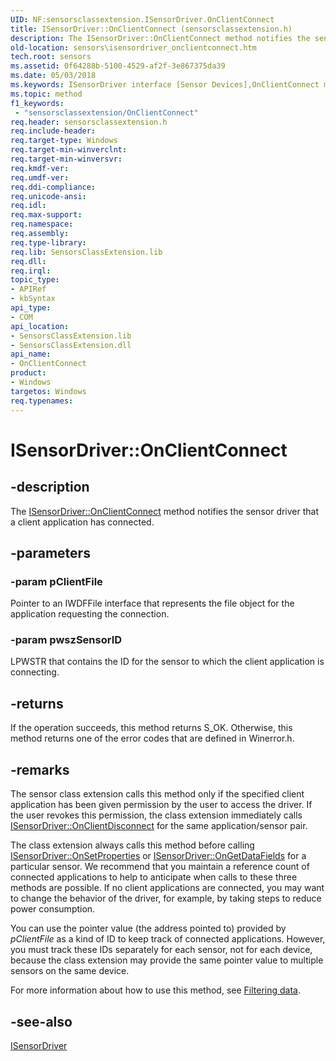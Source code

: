 ```yaml
---
UID: NF:sensorsclassextension.ISensorDriver.OnClientConnect
title: ISensorDriver::OnClientConnect (sensorsclassextension.h)
description: The ISensorDriver::OnClientConnect method notifies the sensor driver that a client application has connected.
old-location: sensors\isensordriver_onclientconnect.htm
tech.root: sensors
ms.assetid: 0f64288b-5100-4529-af2f-3e867375da39
ms.date: 05/03/2018
ms.keywords: ISensorDriver interface [Sensor Devices],OnClientConnect method, ISensorDriver.OnClientConnect, ISensorDriver::OnClientConnect, OnClientConnect, OnClientConnect method [Sensor Devices], OnClientConnect method [Sensor Devices],ISensorDriver interface, sensors.isensordriver_onclientconnect, sensorsclassextension/ISensorDriver::OnClientConnect
ms.topic: method
f1_keywords:
 - "sensorsclassextension/OnClientConnect"
req.header: sensorsclassextension.h
req.include-header: 
req.target-type: Windows
req.target-min-winverclnt: 
req.target-min-winversvr: 
req.kmdf-ver: 
req.umdf-ver: 
req.ddi-compliance: 
req.unicode-ansi: 
req.idl: 
req.max-support: 
req.namespace: 
req.assembly: 
req.type-library: 
req.lib: SensorsClassExtension.lib
req.dll: 
req.irql: 
topic_type:
- APIRef
- kbSyntax
api_type:
- COM
api_location:
- SensorsClassExtension.lib
- SensorsClassExtension.dll
api_name:
- OnClientConnect
product:
- Windows
targetos: Windows
req.typenames: 
---
```


# ISensorDriver::OnClientConnect


## -description


The <a href="https://docs.microsoft.com/windows-hardware/drivers/ddi/content/sensorsclassextension/nf-sensorsclassextension-isensordriver-onclientconnect">ISensorDriver::OnClientConnect</a> method notifies the sensor driver that a client application has connected.


## -parameters




### -param pClientFile

Pointer to an IWDFFile interface that represents the file object for the application requesting the connection.


### -param pwszSensorID

LPWSTR that contains the ID for the sensor to which the client application is connecting.


## -returns



If the operation succeeds, this method returns S_OK. Otherwise, this method returns one of the error codes that are defined in Winerror.h.




## -remarks



The sensor class extension calls this method only if the specified client application has been given permission by the user to access the driver. If the user revokes this permission, the class extension immediately calls <a href="https://docs.microsoft.com/windows-hardware/drivers/ddi/content/sensorsclassextension/nf-sensorsclassextension-isensordriver-onclientdisconnect">ISensorDriver::OnClientDisconnect</a> for the same application/sensor pair.

The class extension always calls this method before calling <a href="https://docs.microsoft.com/windows-hardware/drivers/ddi/content/sensorsclassextension/nf-sensorsclassextension-isensordriver-onsetproperties">ISensorDriver::OnSetProperties</a> or <a href="https://docs.microsoft.com/windows-hardware/drivers/ddi/content/sensorsclassextension/nf-sensorsclassextension-isensordriver-ongetdatafields">ISensorDriver::OnGetDataFields</a> for a particular sensor. We recommend that you maintain a reference count of connected applications to help to anticipate when calls to these three methods are possible. If no client applications are connected, you may want to change the behavior of the driver, for example, by taking steps to reduce power consumption.

You can use the pointer value (the address pointed to) provided by <i>pClientFile</i> as a kind of ID to keep track of connected applications. However, you must track these IDs separately for each sensor, not for each device, because the class extension may provide the same pointer value to multiple sensors on the same device.

For more information about how to use this method, see <a href="https://docs.microsoft.com/windows-hardware/drivers/sensors/filtering-data">Filtering data</a>.




## -see-also




<a href="https://docs.microsoft.com/windows-hardware/drivers/ddi/content/sensorsclassextension/nn-sensorsclassextension-isensordriver">ISensorDriver</a>
 

 

